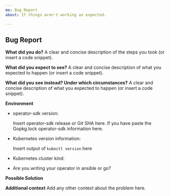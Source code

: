 ```yaml
---
me: Bug Report
about: If things aren't working as expected.

---
```


## Bug Report

<!-- 
Thanks for filing an issue! Before hitting the button, please answer these questions.

Fill in as much of the template below as you can. If you leave out information, we can't help you as well.
-->

**What did you do?**
A clear and concise description of the steps you took (or insert a code snippet).

**What did you expect to see?**
A clear and concise description of what you expected to happen (or insert a code snippet).

**What did you see instead? Under which circumstances?**
A clear and concise description of what you expected to happen (or insert a code snippet).


**Environment**
* operator-sdk version:

  Insert operator-sdk release or Git SHA here. If you have paste the Gopkg.lock operator-sdk information here. 

* Kubernetes version information:

  Insert output of `kubectl version` here

* Kubernetes cluster kind: 

* Are you writing your operator in ansible or go?

**Possible Solution**
<!--- Only if you have suggestions on a fix for the bug -->

**Additional context**
Add any other context about the problem here.
